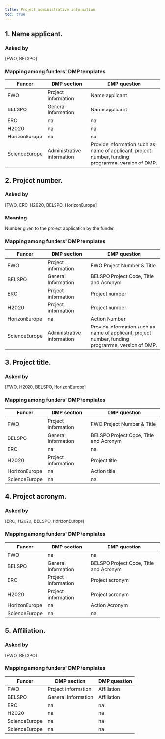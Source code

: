 ```yaml
---
title: Project administrative information
toc: true
---
```


## 1. Name applicant.

### Asked by
[FWO, BELSPO]

<!--### Meaning-->

<!--### Example answers-->

### Mapping among funders' DMP templates

| Funder        | DMP section                | DMP question                                  |
|---------------|----------------------------|-----------------------------------------------|
| FWO           | Project information        | Name applicant                                |
| BELSPO        | General Information        | Name applicant                                |
| ERC           | na                         | na                                            |
| H2020         | na                         | na                                            |
| HorizonEurope | na                         | na                                            |
| ScienceEurope | Administrative information | Provide information such as name of applicant, project number, funding programme, version of DMP. |

## 2. Project number.

### Asked by
[FWO, ERC, H2020, BELSPO, HorizonEurope]

### Meaning
Number given to the project application by the funder.

<!--### Example answers-->

### Mapping among funders' DMP templates

| Funder        | DMP section                | DMP question                                                                                      |
|---------------|----------------------------|---------------------------------------------------------------------------------------------------|
| FWO           | Project information        | FWO Project Number & Title                                                                        |
| BELSPO        | General Information        | BELSPO Project Code, Title and Acronym                                                            |
| ERC           | Project information        | Project number                                                                                    |
| H2020         | Project information        | Project number                                                                                    |
| HorizonEurope | na                         | Action Number                                                                                     |
| ScienceEurope | Administrative information | Provide information such as name of applicant, project number, funding programme, version of DMP. |

## 3. Project title.

### Asked by
[FWO, H2020, BELSPO, HorizonEurope]

<!--### Meaning-->

<!--### Example answers-->

### Mapping among funders' DMP templates

| Funder        | DMP section         | DMP question                           |
|---------------|---------------------|----------------------------------------|
| FWO           | Project information | FWO Project Number & Title             |
| BELSPO        | General Information | BELSPO Project Code, Title and Acronym |
| ERC           | na                  | na                                     |
| H2020         | Project information | Project title                          |
| HorizonEurope | na                  | Action title                           |
| ScienceEurope | na                  | na                                     |

## 4. Project acronym.

### Asked by
[ERC, H2020, BELSPO, HorizonEurope]

<!--### Meaning-->

<!--### Example answers-->

### Mapping among funders' DMP templates

| Funder        | DMP section         | DMP question                           |
|---------------|---------------------|----------------------------------------|
| FWO           | na                  | na                                     |
| BELSPO        | General Information | BELSPO Project Code, Title and Acronym |
| ERC           | Project information | Project acronym                        |
| H2020         | Project information | Project acronym                        |
| HorizonEurope | na                  | Action Acronym                         |
| ScienceEurope | na                  | na                                     |

## 5. Affiliation.

### Asked by
[FWO, BELSPO]

<!--### Meaning-->

<!--### Example answers-->

### Mapping among funders' DMP templates

| Funder        | DMP section         | DMP question |
|---------------|---------------------|--------------|
| FWO           | Project information | Affiliation  |
| BELSPO        | General Information | Affiliation  |
| ERC           | na                  | na           |
| H2020         | na                  | na           |
| ScienceEurope | na                  | na           |
| ScienceEurope | na                  | na           |
